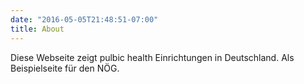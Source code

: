 ```yaml
---
date: "2016-05-05T21:48:51-07:00"
title: About
---
```


Diese Webseite zeigt pulbic health Einrichtungen in Deutschland. Als Beispielseite für den NÖG.
